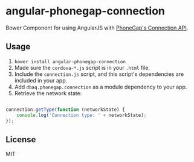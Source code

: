 # angular-phonegap-connection
Bower Component for using AngularJS with [PhoneGap's Connection API](http://docs.phonegap.com/en/2.9.0/cordova_connection_connection.md.html#Connection).

## Usage
1. `bower install angular-phonegap-connection`
2. Made sure the `cordova-*.js` script is in your `.html` file.
3. Include the `connection.js` script, and this script's dependencies are included in your app.
4. Add `dbaq.phonegap.connection` as a module dependency to your app.
5. Retrieve the network state:

```javascript

connection.getType(function (networkState) {
	console.log('Connection type: ' + networkState);
});
```

## License
MIT